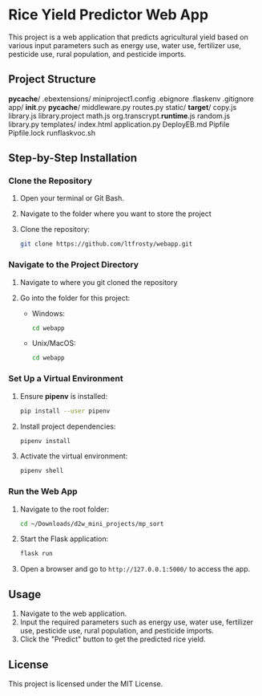 # Rice Yield Predictor Web App
This project is a web application that predicts agricultural yield based on various input parameters such as energy use, water use, fertilizer use, pesticide use, rural population, and pesticide imports.

## Project Structure
__pycache__/
.ebextensions/
    miniproject1.config
.ebignore
.flaskenv
.gitignore
app/
    __init__.py
    __pycache__/
    middleware.py
    routes.py
    static/
        __target__/
            copy.js
            library.js
            library.project
            math.js
            org.transcrypt.__runtime__.js
            random.js
        library.py
    templates/
        index.html
application.py
DeployEB.md
Pipfile
Pipfile.lock
runflaskvoc.sh

## Step-by-Step Installation  

### Clone the Repository  

1. Open your terminal or Git Bash.  

2. Navigate to the folder where you want to store the project

3. Clone the repository:  
   ```bash  
   git clone https://github.com/ltfrosty/webapp.git  
   ```  

### Navigate to the Project Directory  
1. Navigate to where you git cloned the repository

2. Go into the folder for this project:  
   - Windows:  
     ```bash  
     cd webapp  
     ```  
   - Unix/MacOS:  
     ```bash  
     cd webapp 
     ```  

### Set Up a Virtual Environment  

1. Ensure **pipenv** is installed:  
   ```bash  
   pip install --user pipenv  
   ```  
2. Install project dependencies:  
   ```bash  
   pipenv install  
   ```  
3. Activate the virtual environment:  
   ```bash  
   pipenv shell  
   ```  

### Run the Web App  

1. Navigate to the root folder:  
   ```bash  
   cd ~/Downloads/d2w_mini_projects/mp_sort  
   ```  
2. Start the Flask application:  
   ```bash  
   flask run  
   ```  
3. Open a browser and go to `http://127.0.0.1:5000/` to access the app. 

## Usage

1. Navigate to the web application.
2. Input the required parameters such as energy use, water use, fertilizer use, pesticide use, rural population, and pesticide imports.
3. Click the "Predict" button to get the predicted rice yield.

## License

This project is licensed under the MIT License.
    